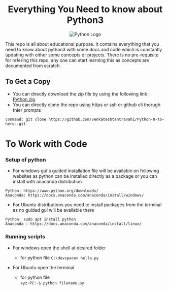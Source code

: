 <h1 align="center">Everything You Need to know about Python3</h1>
<p align="center">
  <img src="https://th.bing.com/th/id/OIP.vfW3CHC6irCGHk3DEPjlnwHaEK?w=282&h=180&c=7&r=0&o=5&pid=1.7" alt='Python Logo' />
</p>

<p align="left">
This repo is all about educational purpose. It contains everything that you need to know about python3 with some docs and code which is constantly updating with either 
  some concepts or projects. There is no pre-requisite for refering this repo, any one can start learning this as concepts are documented from scratch.
</p>

## To Get a Copy
- You can directly download the zip file by using the following link :
<a href="https://github.com/venkateshtantravahi/Python-0-to-hero-/archive/refs/heads/main.zip" target="_blank">Python.zip</a>
- You can directly clone the repo using https or ssh or github cli thorugh thier prompts 
``` 
command: git clone https://github.com/venkateshtantravahi/Python-0-to-hero-.git
```

# To Work with Code 
### Setup of python 

- For windows gui's guided installation file will be available on following websites as python can be installed directly as a package or you can install with anaconda distribution

```
Python: https://www.python.org/downloads/
Anaconda: https://docs.anaconda.com/anaconda/install/windows/
```

- For Ubuntu distributions you need to install packages from the terminal as no guided gui will be available there

```
Python: sudo apt install python
Anaconda : https://docs.anaconda.com/anaconda/install/linux/
```

### Running scripts
- For windows open the shell at desired folder 
   - for python file 
      ```C:\devspace> hello.py```
      
- For Ubuntu open the terminal 
  - for python file \
    ```xyz-PC:-$ python filename.py```
